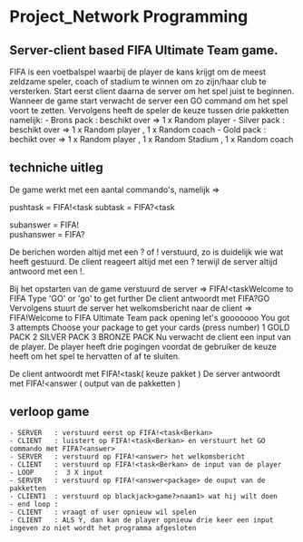 # Project_Network Programming


## Server-client based FIFA Ultimate Team game.

FIFA is een voetbalspel waarbij de player de kans krijgt om de meest zeldzame speler, coach of stadium te winnen om zo zijn/haar club te versterken.
Start eerst client daarna de server om het spel juist te beginnen. Wanneer de game start verwacht de server een GO command om het spel voort te zetten. Vervolgens heeft de speler de keuze tussen drie pakketten namelijk: 
                                  - Brons pack : beschikt over => 1 x Random player 
                                  - Silver pack : beschikt over => 1 x Random player , 1 x Random coach
                                  - Gold pack : bechikt over => 1 x Random player , 1 x Random Stadium , 1 x Random coach
                                  
                                  
## techniche uitleg

De game werkt met een aantal commando's, namelijk =>

pushtask     = FIFA!<task<Berkan> 
subtask      = FIFA?<task<Berkan>

subanswer    = FIFA!<answer>   
pushanswer   = FIFA?<answer>    
  
De berichen worden altijd met een ? of ! verstuurd, zo is duidelijk wie wat heeft gestuurd. De client reageert altijd met een ? terwijl de server altijd antwoord met een !. 

Bij het opstarten van de game verstuurd de server => FIFA!<task<Berkan>Welcome to FIFA
                                                      Type 'GO' or 'go' to get further
De client antwoordt met FIFA?<answer>GO
Vervolgens stuurt de server het welkomsbericht naar de client => FIFA!<answer>Welcome to FIFA Ultimate Team pack opening let's gooooooo
                                                                  You got 3 attempts
                                                                  Choose your package to get your cards (press number)
                                                                  1 GOLD PACK
                                                                  2 SILVER PACK
                                                                  3 BRONZE PACK
  Nu verwacht de client een input van de player. De player heeft drie pogingen voordat de gebruiker de keuze heeft om het spel te hervatten of af te sluiten. 
  
  De client antwoordt met FIFA!<task<Berkan>( keuze pakket )
  De server antwoordt met FIFA!<answer<package> ( output van de pakketten )
  
  ## verloop game
```
- SERVER   : verstuurd eerst op FIFA!<task<Berkan>   
- CLIENT   : luistert op FIFA!<task<Berkan> en verstuurt het GO commando met FIFA?<answer>
- SERVER   : verstuurd op FIFA!<answer> het welkomsbericht
- CLIENT   : verstuurd op FIFA!<task<Berkan> de input van de player 
- LOOP     :  3 X input
- SERVER   : verstuurd op FIFA!<answer<package> de ouput van de pakketten
- CLIENT1  : verstuurd op blackjack>game?>naam1> wat hij wilt doen
- end loop :
- CLIENT   : vraagt of user opnieuw wil spelen
- CLIENT   : ALS Y, dan kan de player opnieuw drie keer een input ingeven zo niet wordt het programma afgesloten
```
  
  
  

